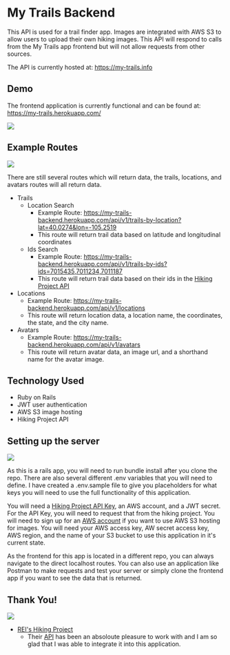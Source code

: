 # My Trails Backend

This API is used for a trail finder app. Images are integrated with AWS S3 to allow users to upload their own hiking images. This API will respond to calls from the My Trails app frontend but will not allow requests from other sources.

The API is currently hosted at: https://my-trails.info

## Demo

The frontend application is currently functional and can be found at: https://my-trails.herokuapp.com/

[![](https://user-images.githubusercontent.com/46305121/63458147-148b4f00-c407-11e9-9fda-7d8ee82862ad.png)](https://youtu.be/LO-hzgt9Gaw)

## Example Routes

![](https://media.giphy.com/media/l0G17xIGgcy5Kdwha/giphy.gif)

There are still several routes which will return data, the trails, locations, and avatars routes will all return data.

  * Trails
    - Location Search
      - Example Route: https://my-trails-backend.herokuapp.com/api/v1/trails-by-location?lat=40.0274&lon=-105.2519
      - This route will return trail data based on latitude and longitudinal coordinates
    - Ids Search
      - Example Route: https://my-trails-backend.herokuapp.com/api/v1/trails-by-ids?ids=7015435,7011234,7011187
      - This route will return trail data based on their ids in the [Hiking Project API](https://www.hikingproject.com/data)
  * Locations
    - Example Route: https://my-trails-backend.herokuapp.com/api/v1/locations
    - This route will return location data, a location name, the coordinates, the state, and the city name.
  * Avatars
    - Example Route: https://my-trails-backend.herokuapp.com/api/v1/avatars
    - This route will return avatar data, an image url, and a shorthand name for the avatar image.
    
## Technology Used

* Ruby on Rails
* JWT user authentication
* AWS S3 image hosting
* Hiking Project API

## Setting up the server

![](https://media.giphy.com/media/l4FGmsWSQiwJe0NFe/giphy.gif)

As this is a rails app, you will need to run bundle install after you clone the repo. There are also several different .env variables that you will need to define. I have created a .env.sample file to give you placeholders for what keys you will need to use the full functionality of this application.

You will need a [Hiking Project API Key](https://www.hikingproject.com/data), an AWS account, and a JWT secret. For the API Key, you will need to request that from the hiking project. You will need to sign up for an [AWS account](https://portal.aws.amazon.com/billing/signup#/) if you want to use AWS S3 hosting for images. You will need your AWS access key, AW secret access key, AWS region, and the name of your S3 bucket to use this application in it's current state.

As the frontend for this app is located in a different repo, you can always navigate to the direct localhost routes. You can also use an application like Postman to make requests and test your server or simply clone the frontend app if you want to see the data that is returned.

## Thank You!

![](https://media.giphy.com/media/xULW8v7LtZrgcaGvC0/giphy.gif)

 * [REI's Hiking Project](https://www.hikingproject.com)
   - Their [API](https://www.hikingproject.com/data) has been an absoloute pleasure to work with and I am so glad that I was able to integrate it into this application.
